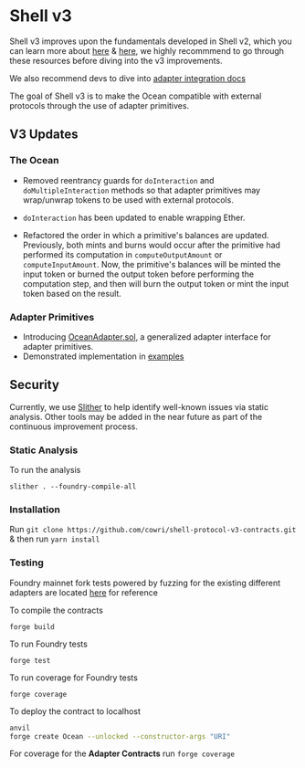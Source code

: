 # Shell v3
Shell v3 improves upon the fundamentals developed in Shell v2, which you can learn more about [here](https://wiki.shellprotocol.io/how-shell-works/the-ocean-accounting-hub) & [here](https://github.com/Shell-Protocol/Shell-Protocol#the-ocean), we highly recommmend to go through these resources before diving into the v3 improvements.

We also recommend devs to dive into [adapter integration docs](https://wiki.shellprotocol.io/getting-started/developers/what-to-build-on-shell#connect-external-protocols-with-shell)

The goal of Shell v3 is to make the Ocean compatible with external protocols through the use of adapter primitives.

## V3 Updates
### The Ocean
- Removed reentrancy guards for `doInteraction` and `doMultipleInteraction` methods so that adapter primitives may wrap/unwrap tokens to be used with external protocols.

- `doInteraction` has been updated to enable wrapping Ether.

- Refactored the order in which a primitive's balances are updated. Previously, both mints and burns would occur after the primitive had performed its computation in `computeOutputAmount` or `computeInputAmount`. Now, the primitive's balances will be minted the input token or burned the output token before performing the computation step, and then will burn the output token or mint the input token based on the result.


### Adapter Primitives
- Introducing [OceanAdapter.sol](https://github.com/cowri/shell-protocol-v3-contracts/blob/main/src/adapters/OceanAdapter.sol), a generalized adapter interface for adapter primitives.
- Demonstrated implementation in [examples](https://github.com/cowri/shell-protocol-v3/tree/main/src/adapters) 

## Security

Currently, we use [Slither](https://github.com/crytic/slither) to help identify well-known issues via static analysis. Other tools may be added in the near future as part of the continuous improvement process.

### Static Analysis

To run the analysis
```shell
slither . --foundry-compile-all

```

### Installation

Run `git clone https://github.com/cowri/shell-protocol-v3-contracts.git` & then run `yarn install`

### Testing
Foundry mainnet fork tests powered by fuzzing for the existing different adapters are located [here](https://github.com/cowri/shell-protocol-v3-contracts/tree/main/src/test/fork) for reference

To compile the contracts
```shell
forge build
```

To run Foundry tests

```shell
forge test
```

To run coverage for Foundry tests

```shell
forge coverage
```

To deploy the contract to localhost

```sh
anvil
forge create Ocean --unlocked --constructor-args "URI"
```

For coverage for the **Adapter Contracts** run `forge coverage`
